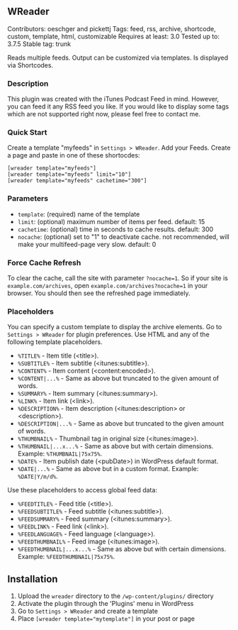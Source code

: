 ## WReader
Contributors: oeschger and pickettj
Tags: feed, rss, archive, shortcode, custom, template, html, customizable
Requires at least: 3.0
Tested up to: 3.7.5
Stable tag: trunk

Reads multiple feeds. Output can be customized via templates. Is displayed via Shortcodes.

### Description

This plugin was created with the iTunes Podcast Feed in mind. However, you can feed it any RSS feed you like. If you would like to display some tags which are not supported right now, please feel free to contact me.

### Quick Start

Create a template "myfeeds" in `Settings > WReader`.
Add your Feeds.
Create a page and paste in one of these shortocdes:

	[wreader template="myfeeds"]
	[wreader template="myfeeds" limit="10"]
	[wreader template="myfeeds" cachetime="300"]


### Parameters

- `template`: (required) name of the template
- `limit`: (optional) maximum number of items per feed. default: 15
- `cachetime`: (optional) time in seconds to cache results. default: 300
- `nocache`: (optional) set to "1" to deactivate cache. not recommended, will make your multifeed-page very slow. default: 0

### Force Cache Refresh

To clear the cache, call the site with parameter `?nocache=1`. So if your site is `example.com/archives`, open `example.com/archives?nocache=1` in your browser. You should then see the refreshed page immediately.

### Placeholders

You can specify a custom template to display the archive elements.
Go to `Settings > WReader` for plugin preferences.
Use HTML and any of the following template placeholders.

- `%TITLE%` - Item title (&lt;title&gt;).
- `%SUBTITLE%` - Item subtitle (&lt;itunes:subtitle&gt;).
- `%CONTENT%` - Item content (&lt;content:encoded&gt;).
- `%CONTENT|...%` - Same as above but truncated to the given amount of words.
- `%SUMMARY%` - Item summary (&lt;itunes:summary&gt;).
- `%LINK%` - Item link (&lt;link&gt;).
- `%DESCRIPTION%` - Item description (&lt;itunes:description&gt; or &lt;description&gt;).
- `%DESCRIPTION|...%` - Same as above but truncated to the given amount of words.
- `%THUMBNAIL%` - Thumbnail tag in original size (&lt;itunes:image&gt;).
- `%THUMBNAIL|...x...%` - Same as above but with certain dimensions. Example: `%THUMBNAIL|75x75%`.
- `%DATE%` - Item publish date (&lt;pubDate&gt;) in WordPress default format.
- `%DATE|...%` - Same as above but in a custom format. Example: `%DATE|Y/m/d%`.

Use these placeholders to access global feed data:

- `%FEEDTITLE%` - Feed title (&lt;title&gt;).
- `%FEEDSUBTITLE%` - Feed subtitle (&lt;itunes:subtitle&gt;).
- `%FEEDSUMMARY%` - Feed summary (&lt;itunes:summary&gt;).
- `%FEEDLINK%` - Feed link (&lt;link&gt;).
- `%FEEDLANGUAGE%` - Feed language (&lt;language&gt;).
- `%FEEDTHUMBNAIL%` - Feed image (&lt;itunes:image&gt;).
- `%FEEDTHUMBNAIL|...x...%` - Same as above but with certain dimensions. Example: `%FEEDTHUMBNAIL|75x75%`.

## Installation

1. Upload the `wreader` directory to the `/wp-content/plugins/` directory
1. Activate the plugin through the 'Plugins' menu in WordPress
1. Go to `Settings > WReader` and create a template
1. Place `[wreader template="mytemplate"]` in your post or page
